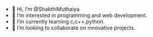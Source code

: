- 👋 Hi, I’m @ShakthiMuthaiya
- 👀 I’m interested in programming and web development.
- 🌱 I’m currently learning c,c++,python.
- 💞️ I’m looking to collaborate on innovative projects.

<!---
ShakthiMuthaiya/ShakthiMuthaiya is a ✨ special ✨ repository because its `README.md` (this file) appears on your GitHub profile.
You can click the Preview link to take a look at your changes.
--->

